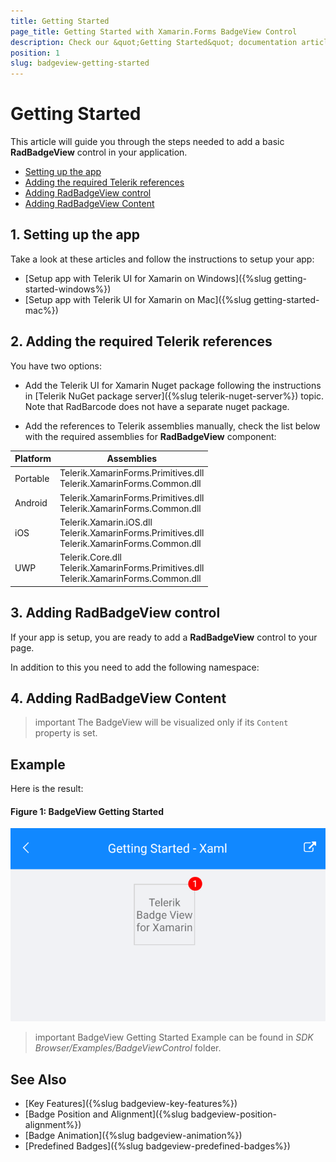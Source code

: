 ```yaml
---
title: Getting Started
page_title: Getting Started with Xamarin.Forms BadgeView Control 
description: Check our &quot;Getting Started&quot; documentation article for Telerik BadgeView for Xamarin control.
position: 1
slug: badgeview-getting-started
---
```


# Getting Started

This article will guide you through the steps needed to add a basic **RadBadgeView** control in your application.

* [Setting up the app](#1-setting-up-the-app)
* [Adding the required Telerik references](#2-adding-the-required-telerik-references)
* [Adding RadBadgeView control](#3-adding-radbadgeview-control)
* [Adding RadBadgeView Content](#3-adding-radbadgeview-content)

## 1. Setting up the app

Take a look at these articles and follow the instructions to setup your app:

- [Setup app with Telerik UI for Xamarin on Windows]({%slug getting-started-windows%})
- [Setup app with Telerik UI for Xamarin on Mac]({%slug getting-started-mac%})

## 2. Adding the required Telerik references

You have two options:

* Add the Telerik UI for Xamarin Nuget package following the instructions in [Telerik NuGet package server]({%slug telerik-nuget-server%}) topic. Note that RadBarcode does not have a separate nuget package. 

* Add the references to Telerik assemblies manually, check the list below with the required assemblies for **RadBadgeView** component:

| Platform | Assemblies |
| -------- | ---------- |
| Portable | Telerik.XamarinForms.Primitives.dll <br />Telerik.XamarinForms.Common.dll |
| Android  | Telerik.XamarinForms.Primitives.dll<br/>Telerik.XamarinForms.Common.dll |
| iOS      | Telerik.Xamarin.iOS.dll <br/> Telerik.XamarinForms.Primitives.dll <br />Telerik.XamarinForms.Common.dll |
| UWP      | Telerik.Core.dll<br/>Telerik.XamarinForms.Primitives.dll <br/>Telerik.XamarinForms.Common.dll |

## 3. Adding RadBadgeView control

If your app is setup, you are ready to add a **RadBadgeView** control to your page. 



In addition to this you need to add the following namespace:


## 4. Adding RadBadgeView Content

>important The BadgeView will be visualized only if its `Content` property is set. 

## Example

Here is the result:

#### Figure 1: BadgeView Getting Started

![Getting Started Example](images/badgeview-getting-started.png)

>important BadgeView Getting Started Example can be found in *SDK Browser/Examples/BadgeViewControl* folder.

## See Also

- [Key Features]({%slug badgeview-key-features%})
- [Badge Position and Alignment]({%slug badgeview-position-alignment%})
- [Badge Animation]({%slug badgeview-animation%})
- [Predefined Badges]({%slug badgeview-predefined-badges%})
